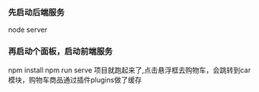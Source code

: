### 先启动后端服务
  node server  
### 再启动个面板，启动前端服务
   npm install
   npm run serve
   项目就跑起来了,点击悬浮框去购物车，会跳转到car模块，购物车商品通过插件plugins做了缓存